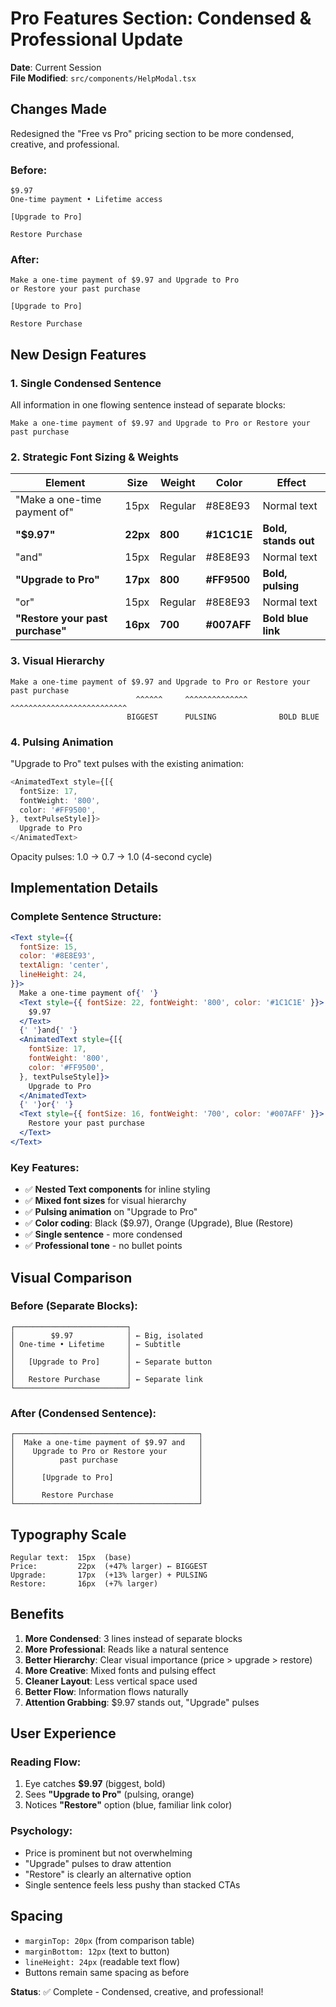# Pro Features Section: Condensed & Professional Update

**Date**: Current Session  
**File Modified**: `src/components/HelpModal.tsx`

## Changes Made

Redesigned the "Free vs Pro" pricing section to be more condensed, creative, and professional.

### Before:
```
$9.97
One-time payment • Lifetime access

[Upgrade to Pro]

Restore Purchase
```

### After:
```
Make a one-time payment of $9.97 and Upgrade to Pro
or Restore your past purchase

[Upgrade to Pro]

Restore Purchase
```

## New Design Features

### 1. Single Condensed Sentence
All information in one flowing sentence instead of separate blocks:

```
Make a one-time payment of $9.97 and Upgrade to Pro or Restore your past purchase
```

### 2. Strategic Font Sizing & Weights

| Element | Size | Weight | Color | Effect |
|---------|------|--------|-------|--------|
| "Make a one-time payment of" | 15px | Regular | #8E8E93 | Normal text |
| **"$9.97"** | **22px** | **800** | **#1C1C1E** | **Bold, stands out** |
| "and" | 15px | Regular | #8E8E93 | Normal text |
| **"Upgrade to Pro"** | **17px** | **800** | **#FF9500** | **Bold, pulsing** |
| "or" | 15px | Regular | #8E8E93 | Normal text |
| **"Restore your past purchase"** | **16px** | **700** | **#007AFF** | **Bold blue link** |

### 3. Visual Hierarchy

```
Make a one-time payment of $9.97 and Upgrade to Pro or Restore your past purchase
                            ^^^^^^     ^^^^^^^^^^^^^^    ^^^^^^^^^^^^^^^^^^^^^^^^^^
                          BIGGEST      PULSING              BOLD BLUE
```

### 4. Pulsing Animation

"Upgrade to Pro" text pulses with the existing animation:
```typescript
<AnimatedText style={[{ 
  fontSize: 17,
  fontWeight: '800', 
  color: '#FF9500',
}, textPulseStyle]}>
  Upgrade to Pro
</AnimatedText>
```

Opacity pulses: 1.0 → 0.7 → 1.0 (4-second cycle)

## Implementation Details

### Complete Sentence Structure:
```jsx
<Text style={{ 
  fontSize: 15, 
  color: '#8E8E93', 
  textAlign: 'center',
  lineHeight: 24,
}}>
  Make a one-time payment of{' '}
  <Text style={{ fontSize: 22, fontWeight: '800', color: '#1C1C1E' }}>
    $9.97
  </Text>
  {' '}and{' '}
  <AnimatedText style={[{ 
    fontSize: 17,
    fontWeight: '800', 
    color: '#FF9500',
  }, textPulseStyle]}>
    Upgrade to Pro
  </AnimatedText>
  {' '}or{' '}
  <Text style={{ fontSize: 16, fontWeight: '700', color: '#007AFF' }}>
    Restore your past purchase
  </Text>
</Text>
```

### Key Features:
- ✅ **Nested Text components** for inline styling
- ✅ **Mixed font sizes** for visual hierarchy
- ✅ **Pulsing animation** on "Upgrade to Pro"
- ✅ **Color coding**: Black ($9.97), Orange (Upgrade), Blue (Restore)
- ✅ **Single sentence** - more condensed
- ✅ **Professional tone** - no bullet points

## Visual Comparison

### Before (Separate Blocks):
```
┌─────────────────────────┐
│        $9.97            │ ← Big, isolated
│ One-time • Lifetime     │ ← Subtitle
│                         │
│   [Upgrade to Pro]      │ ← Separate button
│                         │
│   Restore Purchase      │ ← Separate link
└─────────────────────────┘
```

### After (Condensed Sentence):
```
┌─────────────────────────────────────────┐
│  Make a one-time payment of $9.97 and   │
│    Upgrade to Pro or Restore your       │
│          past purchase                  │
│                                         │
│      [Upgrade to Pro]                   │
│                                         │
│      Restore Purchase                   │
└─────────────────────────────────────────┘
```

## Typography Scale

```
Regular text:  15px  (base)
Price:         22px  (+47% larger) ← BIGGEST
Upgrade:       17px  (+13% larger) + PULSING
Restore:       16px  (+7% larger)
```

## Benefits

1. **More Condensed**: 3 lines instead of separate blocks
2. **More Professional**: Reads like a natural sentence
3. **Better Hierarchy**: Clear visual importance (price > upgrade > restore)
4. **More Creative**: Mixed fonts and pulsing effect
5. **Cleaner Layout**: Less vertical space used
6. **Better Flow**: Information flows naturally
7. **Attention Grabbing**: $9.97 stands out, "Upgrade" pulses

## User Experience

### Reading Flow:
1. Eye catches **$9.97** (biggest, bold)
2. Sees **"Upgrade to Pro"** (pulsing, orange)
3. Notices **"Restore"** option (blue, familiar link color)

### Psychology:
- Price is prominent but not overwhelming
- "Upgrade" pulses to draw attention
- "Restore" is clearly an alternative option
- Single sentence feels less pushy than stacked CTAs

## Spacing

- `marginTop: 20px` (from comparison table)
- `marginBottom: 12px` (text to button)
- `lineHeight: 24px` (readable text flow)
- Buttons remain same spacing as before

**Status**: ✅ Complete - Condensed, creative, and professional!
